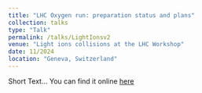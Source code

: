 ```yaml
---
title: "LHC Oxygen run: preparation status and plans"
collection: talks
type: "Talk"
permalink: /talks/LightIonsv2
venue: "Light ions collisions at the LHC Workshop"
date: 11/2024
location: "Geneva, Switzerland"
---
```


Short Text...
You can find it online [here](https://indico.cern.ch/event/1436085/contributions/mine)
